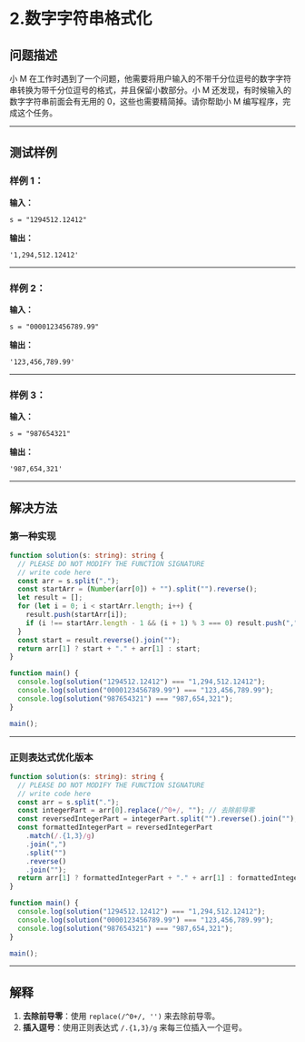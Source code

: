 # 2.数字字符串格式化

## 问题描述

小 M 在工作时遇到了一个问题，他需要将用户输入的不带千分位逗号的数字字符串转换为带千分位逗号的格式，并且保留小数部分。小 M 还发现，有时候输入的数字字符串前面会有无用的 0，这些也需要精简掉。请你帮助小 M 编写程序，完成这个任务。

---

## 测试样例

### 样例 1：

**输入：**

```text
s = "1294512.12412"
```

**输出：**

```text
'1,294,512.12412'
```

---

### 样例 2：

**输入：**

```text
s = "0000123456789.99"
```

**输出：**

```text
'123,456,789.99'
```

---

### 样例 3：

**输入：**

```text
s = "987654321"
```

**输出：**

```text
'987,654,321'
```

---

## 解决方法

### 第一种实现

```typescript
function solution(s: string): string {
  // PLEASE DO NOT MODIFY THE FUNCTION SIGNATURE
  // write code here
  const arr = s.split(".");
  const startArr = (Number(arr[0]) + "").split("").reverse();
  let result = [];
  for (let i = 0; i < startArr.length; i++) {
    result.push(startArr[i]);
    if (i !== startArr.length - 1 && (i + 1) % 3 === 0) result.push(",");
  }
  const start = result.reverse().join("");
  return arr[1] ? start + "." + arr[1] : start;
}

function main() {
  console.log(solution("1294512.12412") === "1,294,512.12412");
  console.log(solution("0000123456789.99") === "123,456,789.99");
  console.log(solution("987654321") === "987,654,321");
}

main();
```

---

### 正则表达式优化版本

```typescript
function solution(s: string): string {
  // PLEASE DO NOT MODIFY THE FUNCTION SIGNATURE
  // write code here
  const arr = s.split(".");
  const integerPart = arr[0].replace(/^0+/, ""); // 去除前导零
  const reversedIntegerPart = integerPart.split("").reverse().join("");
  const formattedIntegerPart = reversedIntegerPart
    .match(/.{1,3}/g)
    .join(",")
    .split("")
    .reverse()
    .join("");
  return arr[1] ? formattedIntegerPart + "." + arr[1] : formattedIntegerPart;
}

function main() {
  console.log(solution("1294512.12412") === "1,294,512.12412");
  console.log(solution("0000123456789.99") === "123,456,789.99");
  console.log(solution("987654321") === "987,654,321");
}

main();
```

---

## 解释

1. **去除前导零**：使用 `replace(/^0+/, '')` 来去除前导零。
2. **插入逗号**：使用正则表达式 `/.{1,3}/g` 来每三位插入一个逗号。
